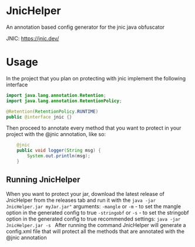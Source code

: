 # JnicHelper
An annotation based config generator for the jnic java obfuscator

JNIC: https://jnic.dev/

# Usage

In the project that you plan on protecting with jnic
implement the following interface
```java
import java.lang.annotation.Retention;
import java.lang.annotation.RetentionPolicy;

@Retention(RetentionPolicy.RUNTIME)
public @interface jnic {}
```


Then proceed to annotate every method that you want to protect
in your project with the @jnic annotation, like so:
```java
    @jnic
    public void logger(String msg) {
        System.out.println(msg);
    }
```

## Running JnicHelper
When you want to protect your jar, download the latest release of JnicHelper from the releases tab
and run it with the
```java -jar JnicHelper.jar myJar.jar"```
arguments:
```-mangle``` or ```-m``` - to set the mangle option in the generated config to true
```-stringobf``` or ```-s``` - to set the stringobf option in the generated config to true
recommended settings:
```java -jar JnicHelper.jar -s ```
After running the command JnicHelper will generate a config.xml file
that will protect all the methods that are annotated with the @jnic annotation
